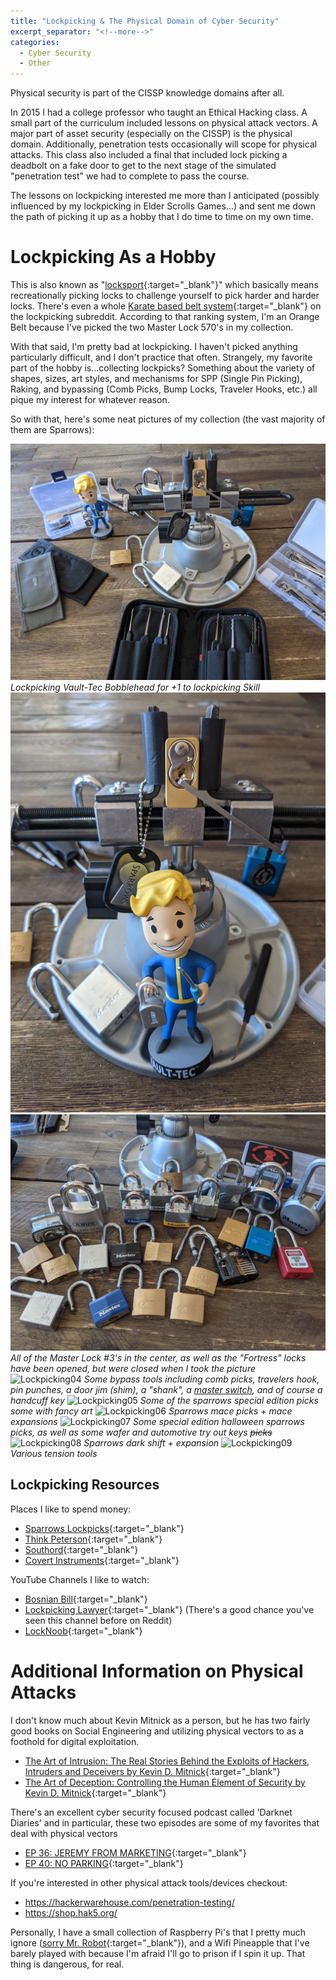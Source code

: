 ```yaml
---
title: "Lockpicking & The Physical Domain of Cyber Security"
excerpt_separator: "<!--more-->"
categories:
  - Cyber Security
  - Other
---
```


Physical security is part of the CISSP knowledge domains after all.
<!--more-->
In 2015 I had a college professor who taught an Ethical Hacking class. A small part of the curriculum included lessons on physical attack vectors. A major part of asset security (especially on the CISSP) is the physical domain. Additionally, penetration tests occasionally will scope for physical attacks. This class also included a final that included lock picking a deadbolt on a fake door to get to the next stage of the simulated "penetration test" we had to complete to pass the course.

The lessons on lockpicking interested me more than I anticipated (possibly influenced by my lockpicking in Elder Scrolls Games...) and sent me down the path of picking it up as a hobby that I do time to time on my own time. 

# Lockpicking As a Hobby
This is also known as "[locksport](https://en.wikipedia.org/wiki/Locksport){:target="_blank"}" which basically means recreationally picking locks to challenge yourself to pick harder and harder locks. There's even a whole [Karate based belt system](https://www.reddit.com/r/lockpicking/wiki/beltranking#wiki_rankings){:target="_blank"} on the lockpicking subreddit. According to that ranking system, I'm an Orange Belt because I've picked the two Master Lock 570's in my collection.

With that said, I'm pretty bad at lockpicking. I haven't picked anything particularly difficult, and I don't practice that often. Strangely, my favorite part of the hobby is...collecting lockpicks? Something about the variety of shapes, sizes, art styles, and mechanisms for SPP (Single Pin Picking), Raking, and bypassing (Comb Picks, Bump Locks, Traveler Hooks, etc.) all pique my interest for whatever reason.

So with that, here's some neat pictures of my collection (the vast majority of them are Sparrows):

![Lockpicking01](/assets/images/lockpicking/lock01.jpg "Lockpicking01")
*Lockpicking Vault-Tec Bobblehead for +1 to lockpicking Skill*
![Lockpicking02](/assets/images/lockpicking/lock02.jpg "Lockpicking02")
![Lockpicking03](/assets/images/lockpicking/lock03.jpg "Lockpicking03")
*All of the Master Lock #3's in the center, as well as the "Fortress" locks have been opened, but were closed when I took the picture*
![Lockpicking04](/assets/images/lockpicking/lock04.jpg "Lockpicking04")
*Some bypass tools including comb picks, travelers hook, pin punches, a door jim (shim), a "shank", a [master switch](https://youtu.be/9aFdFf32-9A), and of course a handcuff key*
![Lockpicking05](/assets/images/lockpicking/lock05.jpg "Lockpicking05")
*Some of the sparrows special edition picks some with fancy art*
![Lockpicking06](/assets/images/lockpicking/lock06.jpg "Lockpicking06")
*Sparrows mace picks + mace expansions*
![Lockpicking07](/assets/images/lockpicking/lock07.jpg "Lockpicking07")
*Some special edition halloween sparrows picks, as well as some wafer and automotive try out keys <s>picks</s>*
![Lockpicking08](/assets/images/lockpicking/lock08.jpg "Lockpicking08")
*Sparrows dark shift + expansion*
![Lockpicking09](/assets/images/lockpicking/lock09.jpg "Lockpicking09")
*Various tension tools*

## Lockpicking Resources
Places I like to spend money:
* [Sparrows Lockpicks](https://www.sparrowslockpicks.com/){:target="_blank"}
* [Think Peterson](https://www.thinkpeterson.com/){:target="_blank"}
* [Southord](https://www.southord.com/){:target="_blank"}
* [Covert Instruments](https://covertinstruments.com/){:target="_blank"}

YouTube Channels I like to watch:
* [Bosnian Bill](https://www.youtube.com/c/bosnianbill/featured){:target="_blank"}
* [Lockpicking Lawyer](https://www.youtube.com/c/lockpickinglawyer/featured){:target="_blank"} (There's a good chance you've seen this channel before on Reddit)
* [LockNoob](https://www.youtube.com/c/LockNoob/featured){:target="_blank"}

# Additional Information on Physical Attacks
I don't know much about Kevin Mitnick as a person, but he has two fairly good books on Social Engineering and utilizing physical vectors to as a foothold for digital exploitation.

* [The Art of Intrusion: The Real Stories Behind the Exploits of Hackers, Intruders and Deceivers by Kevin D. Mitnick](https://www.amazon.com/Art-Intrusion-Exploits-Intruders-Deceivers/dp/0471782661){:target="_blank"}
* [The Art of Deception: Controlling the Human Element of Security by Kevin D. Mitnick](https://amazon.com/Art-Deception-Controlling-Element-Security/dp/076454280X){:target="_blank"}

There's an excellent cyber security focused podcast called 'Darknet Diaries' and in particular, these two episodes are some of my favorites that deal with physical vectors
* [EP 36: JEREMY FROM MARKETING](https://darknetdiaries.com/episode/36/){:target="_blank"}
* [EP 40: NO PARKING](https://darknetdiaries.com/episode/40/){:target="_blank"}

If you're interested in other physical attack tools/devices checkout:
* https://hackerwarehouse.com/penetration-testing/
* https://shop.hak5.org/

Personally, I have a small collection of Raspberry Pi's that I pretty much ignore ([sorry Mr. Robot](https://youtu.be/XTN_-pRZjoU){:target="_blank"}), and a Wifi Pineapple that I've barely played with because I'm afraid I'll go to prison if I spin it up. That thing is dangerous, for real. 